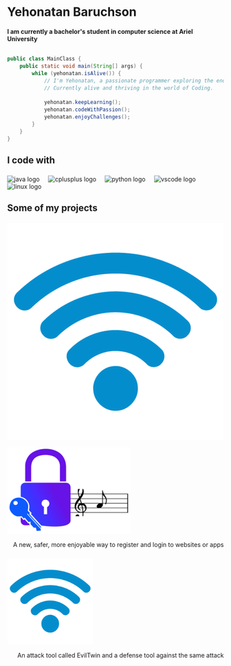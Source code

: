 <h1 align="left">Yehonatan Baruchson</h1>

<h4 align="left">I am currently a bachelor's student in computer science at Ariel University</h4>

##

```java
public class MainClass {
    public static void main(String[] args) {
        while (yehonatan.isAlive()) {
            // I'm Yehonatan, a passionate programmer exploring the endless possibilities of code!
            // Currently alive and thriving in the world of Coding.
            
            yehonatan.keepLearning();
            yehonatan.codeWithPassion();
            yehonatan.enjoyChallenges();
        }
    }
}
```

<h2 align="left">I code with</h2>

###

<div align="left">
  <img src="https://cdn.jsdelivr.net/gh/devicons/devicon/icons/java/java-original.svg" height="40" alt="java logo"  />
  <img width="12" />
  <img src="https://cdn.jsdelivr.net/gh/devicons/devicon/icons/cplusplus/cplusplus-original.svg" height="40" alt="cplusplus logo"  />
  <img width="12" />
  <img src="https://cdn.jsdelivr.net/gh/devicons/devicon/icons/python/python-original.svg" height="40" alt="python logo"  />
  <img width="12" />
  <img src="https://cdn.jsdelivr.net/gh/devicons/devicon/icons/vscode/vscode-original.svg" height="40" alt="vscode logo"  />
  <img width="12" />
  <img src="https://cdn.jsdelivr.net/gh/devicons/devicon/icons/linux/linux-original.svg" height="40" alt="linux logo"  />
</div>

<h2 align="left">Some of my projects</h2>

###
[![EvilTwin Project](/pictures/wifi.png)](https://github.com/yehonatanBar61/EvilTwin_yso.git)

<div align="left">
  <img height="200" src="/pictures/password.png"  />
  <p align="right">A new, safer, more enjoyable way to register and login to websites or apps</p>
</div>

###

<div align="left">
  <img height="200" src="/pictures/wifi.png"  />
  <p align="right">An attack tool called EvilTwin and a defense tool against the same attack</p>
</div>

###
